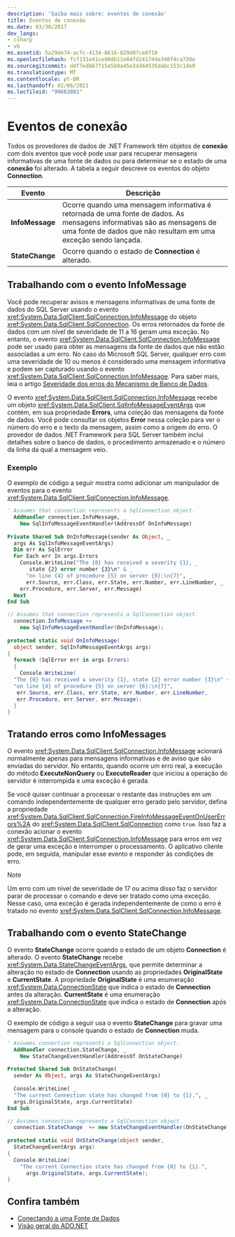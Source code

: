```yaml
---
description: 'Saiba mais sobre: eventos de conexão'
title: Eventos de conexão
ms.date: 03/30/2017
dev_langs:
- csharp
- vb
ms.assetid: 5a29de74-acfc-4134-8616-829dd7ce0710
ms.openlocfilehash: fcf131e41ce90db11e84fd241744e348f4ca739e
ms.sourcegitcommit: ddf7edb67715a5b9a45e3dd44536dabc153c1de0
ms.translationtype: MT
ms.contentlocale: pt-BR
ms.lasthandoff: 02/06/2021
ms.locfileid: "99663801"
---
```

# <a name="connection-events"></a>Eventos de conexão

Todos os provedores de dados de .NET Framework têm objetos de **conexão** com dois eventos que você pode usar para recuperar mensagens informativas de uma fonte de dados ou para determinar se o estado de uma **conexão** foi alterado. A tabela a seguir descreve os eventos do objeto **Connection**.  
  
|Evento|Descrição|  
|-----------|-----------------|  
|**InfoMessage**|Ocorre quando uma mensagem informativa é retornada de uma fonte de dados. As mensagens informativas são as mensagens de uma fonte de dados que não resultam em uma exceção sendo lançada.|  
|**StateChange**|Ocorre quando o estado de **Connection** é alterado.|  
  
## <a name="working-with-the-infomessage-event"></a>Trabalhando com o evento InfoMessage  

 Você pode recuperar avisos e mensagens informativas de uma fonte de dados do SQL Server usando o evento <xref:System.Data.SqlClient.SqlConnection.InfoMessage> do objeto <xref:System.Data.SqlClient.SqlConnection>. Os erros retornados da fonte de dados com um nível de severidade de 11 a 16 geram uma exceção. No entanto, o evento <xref:System.Data.SqlClient.SqlConnection.InfoMessage> pode ser usado para obter as mensagens da fonte de dados que não estão associadas a um erro. No caso do Microsoft SQL Server, qualquer erro com uma severidade de 10 ou menos é considerado uma mensagem informativa e podem ser capturado usando o evento <xref:System.Data.SqlClient.SqlConnection.InfoMessage>. Para saber mais, leia o artigo [Severidade dos erros do Mecanismo de Banco de Dados](/sql/relational-databases/errors-events/database-engine-error-severities).
  
 O evento <xref:System.Data.SqlClient.SqlConnection.InfoMessage> recebe um objeto <xref:System.Data.SqlClient.SqlInfoMessageEventArgs> que contém, em sua propriedade **Errors**, uma coleção das mensagens da fonte de dados. Você pode consultar os objetos **Error** nessa coleção para ver o número do erro e o texto da mensagem, assim como a origem do erro. O provedor de dados .NET Framework para SQL Server também inclui detalhes sobre o banco de dados, o procedimento armazenado e o número da linha da qual a mensagem veio.  
  
### <a name="example"></a>Exemplo  

 O exemplo de código a seguir mostra como adicionar um manipulador de eventos para o evento <xref:System.Data.SqlClient.SqlConnection.InfoMessage>.  
  
```vb  
' Assumes that connection represents a SqlConnection object.  
  AddHandler connection.InfoMessage, _  
    New SqlInfoMessageEventHandler(AddressOf OnInfoMessage)  
  
Private Shared Sub OnInfoMessage(sender As Object, _  
  args As SqlInfoMessageEventArgs)  
  Dim err As SqlError  
  For Each err In args.Errors  
    Console.WriteLine("The {0} has received a severity {1}, _  
       state {2} error number {3}\n" & _  
      "on line {4} of procedure {5} on server {6}:\n{7}", _  
      err.Source, err.Class, err.State, err.Number, err.LineNumber, _  
    err.Procedure, err.Server, err.Message)  
  Next  
End Sub  
```  
  
```csharp  
// Assumes that connection represents a SqlConnection object.  
  connection.InfoMessage +=
    new SqlInfoMessageEventHandler(OnInfoMessage);  
  
protected static void OnInfoMessage(  
  object sender, SqlInfoMessageEventArgs args)  
{  
  foreach (SqlError err in args.Errors)  
  {  
    Console.WriteLine(  
  "The {0} has received a severity {1}, state {2} error number {3}\n" +  
  "on line {4} of procedure {5} on server {6}:\n{7}",  
   err.Source, err.Class, err.State, err.Number, err.LineNumber,
   err.Procedure, err.Server, err.Message);  
  }  
}  
```  
  
## <a name="handling-errors-as-infomessages"></a>Tratando erros como InfoMessages  

 O evento <xref:System.Data.SqlClient.SqlConnection.InfoMessage> acionará normalmente apenas para mensagens informativas e de aviso que são enviadas do servidor. No entanto, quando ocorre um erro real, a execução do método **ExecuteNonQuery** ou **ExecuteReader** que iniciou a operação do servidor é interrompida e uma exceção é gerada.  
  
 Se você quiser continuar a processar o restante das instruções em um comando independentemente de qualquer erro gerado pelo servidor, defina a propriedade <xref:System.Data.SqlClient.SqlConnection.FireInfoMessageEventOnUserErrors%2A> do <xref:System.Data.SqlClient.SqlConnection> como `true`. Isso faz a conexão acionar o evento <xref:System.Data.SqlClient.SqlConnection.InfoMessage> para erros em vez de gerar uma exceção e interromper o processamento. O aplicativo cliente pode, em seguida, manipular esse evento e responder às condições de erro.  
  
> [!NOTE]
> Um erro com um nível de severidade de 17 ou acima disso faz o servidor parar de processar o comando e deve ser tratado como uma exceção. Nesse caso, uma exceção é gerada independentemente de como o erro é tratado no evento <xref:System.Data.SqlClient.SqlConnection.InfoMessage>.  
  
## <a name="working-with-the-statechange-event"></a>Trabalhando com o evento StateChange  

 O evento **StateChange** ocorre quando o estado de um objeto **Connection** é alterado. O evento **StateChange** recebe <xref:System.Data.StateChangeEventArgs>, que permite determinar a alteração no estado de **Connection** usando as propriedades **OriginalState** e **CurrentState**. A propriedade **OriginalState** é uma enumeração <xref:System.Data.ConnectionState> que indica o estado de **Connection** antes da alteração. **CurrentState** é uma enumeração <xref:System.Data.ConnectionState> que indica o estado de **Connection** após a alteração.  
  
 O exemplo de código a seguir usa o evento **StateChange** para gravar uma mensagem para o console quando o estado de **Connection** muda.  
  
```vb  
' Assumes connection represents a SqlConnection object.  
  AddHandler connection.StateChange, _  
    New StateChangeEventHandler(AddressOf OnStateChange)  
  
Protected Shared Sub OnStateChange( _  
  sender As Object, args As StateChangeEventArgs)  
  
  Console.WriteLine( _  
  "The current Connection state has changed from {0} to {1}.", _  
  args.OriginalState, args.CurrentState)  
End Sub  
```  
  
```csharp  
// Assumes connection represents a SqlConnection object.  
  connection.StateChange  += new StateChangeEventHandler(OnStateChange);  
  
protected static void OnStateChange(object sender,
  StateChangeEventArgs args)  
{  
  Console.WriteLine(  
    "The current Connection state has changed from {0} to {1}.",  
      args.OriginalState, args.CurrentState);  
}  
```  
  
## <a name="see-also"></a>Confira também

- [Conectando a uma Fonte de Dados](connecting-to-a-data-source.md)
- [Visão geral do ADO.NET](ado-net-overview.md)
